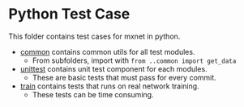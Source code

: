 <!--- Licensed to the Apache Software Foundation (ASF) under one -->
<!--- or more contributor license agreements.  See the NOTICE file -->
<!--- distributed with this work for additional information -->
<!--- regarding copyright ownership.  The ASF licenses this file -->
<!--- to you under the Apache License, Version 2.0 (the -->
<!--- "License"); you may not use this file except in compliance -->
<!--- with the License.  You may obtain a copy of the License at -->

<!---   http://www.apache.org/licenses/LICENSE-2.0 -->

<!--- Unless required by applicable law or agreed to in writing, -->
<!--- software distributed under the License is distributed on an -->
<!--- "AS IS" BASIS, WITHOUT WARRANTIES OR CONDITIONS OF ANY -->
<!--- KIND, either express or implied.  See the License for the -->
<!--- specific language governing permissions and limitations -->
<!--- under the License. -->

Python Test Case
================
This folder contains test cases for mxnet in python.

* [common](common) contains common utils for all test modules.
  - From subfolders, import with ```from ..common import get_data```
* [unittest](unittest) contains unit test component for each modules.
  - These are basic tests that must pass for every commit.
* [train](train) contains tests that runs on real network training.
  - These tests can be time consuming.
